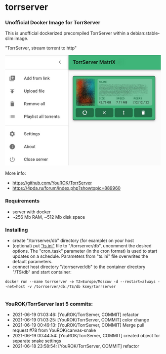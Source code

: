 # torrserver
### Unofficial Docker Image for TorrServer

This is unofficial dockerized precompiled TorrServer within a debian:stable-slim image.

"TorrServer, stream torrent to http"

![TorrServer](https://raw.githubusercontent.com/MrKsey/torrserver/master/ts.jpg)

More info:
- https://github.com/YouROK/TorrServer
- https://4pda.ru/forum/index.php?showtopic=889960

### Requirements

* server with docker
* ~256 Mb RAM, ~512 Mb disk space 

### Installing

- сreate "/torrserver/db" directory (for example) on your host
- (optional) put ["ts.ini"](https://raw.githubusercontent.com/MrKsey/torrserver/master/ts.ini) file to "/torrserver/db", uncomment the desired options. The "cron_task" parameter (in the cron format) is used to start updates on a schedule. Parameters from "ts.ini" file overwrites the default parameters.
- connect host directory "/torrserver/db" to the container directory "/TS/db" and start container:
```
docker run --name torrserver -e TZ=Europe/Moscow -d --restart=always --net=host -v /torrserver/db:/TS/db ksey/torrserver
```



























































































# #
### YouROK/TorrServer last 5 commits:
* 2021-06-19 01:03:46: [YouROK/TorrServer, COMMIT] refactor
* 2021-06-19 01:03:25: [YouROK/TorrServer, COMMIT] color change
* 2021-06-19 00:49:13: [YouROK/TorrServer, COMMIT] Merge pull request #78 from YouROK/canvas-snake
* 2021-06-19 00:44:54: [YouROK/TorrServer, COMMIT] created object for separate snake settings
* 2021-06-18 23:58:54: [YouROK/TorrServer, COMMIT] refactor
